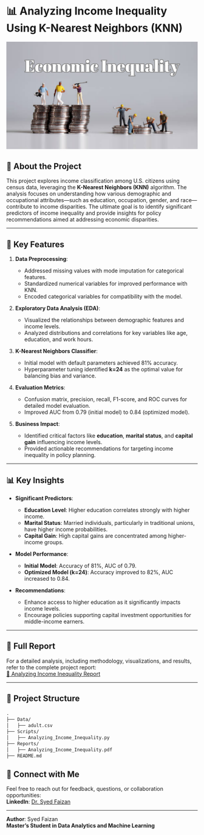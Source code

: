# 📊 Analyzing Income Inequality Using K-Nearest Neighbors (KNN)

![Income Inequality](https://github.com/SYEDFAIZAN1987/Analyzing-Income-Inequality/blob/main/pic%201%20inequality.png)

## 📘 About the Project

This project explores income classification among U.S. citizens using census data, leveraging the **K-Nearest Neighbors (KNN)** algorithm. The analysis focuses on understanding how various demographic and occupational attributes—such as education, occupation, gender, and race—contribute to income disparities. The ultimate goal is to identify significant predictors of income inequality and provide insights for policy recommendations aimed at addressing economic disparities.

---

## 🔑 Key Features

1. **Data Preprocessing**:
   - Addressed missing values with mode imputation for categorical features.
   - Standardized numerical variables for improved performance with KNN.
   - Encoded categorical variables for compatibility with the model.

2. **Exploratory Data Analysis (EDA)**:
   - Visualized the relationships between demographic features and income levels.
   - Analyzed distributions and correlations for key variables like age, education, and work hours.

3. **K-Nearest Neighbors Classifier**:
   - Initial model with default parameters achieved 81% accuracy.
   - Hyperparameter tuning identified **k=24** as the optimal value for balancing bias and variance.

4. **Evaluation Metrics**:
   - Confusion matrix, precision, recall, F1-score, and ROC curves for detailed model evaluation.
   - Improved AUC from 0.79 (initial model) to 0.84 (optimized model).

5. **Business Impact**:
   - Identified critical factors like **education**, **marital status**, and **capital gain** influencing income levels.
   - Provided actionable recommendations for targeting income inequality in policy planning.

---

## 📊 Key Insights

- **Significant Predictors**:
  - **Education Level**: Higher education correlates strongly with higher income.
  - **Marital Status**: Married individuals, particularly in traditional unions, have higher income probabilities.
  - **Capital Gain**: High capital gains are concentrated among higher-income groups.

- **Model Performance**:
  - **Initial Model**: Accuracy of 81%, AUC of 0.79.
  - **Optimized Model (k=24)**: Accuracy improved to 82%, AUC increased to 0.84.

- **Recommendations**:
  - Enhance access to higher education as it significantly impacts income levels.
  - Encourage policies supporting capital investment opportunities for middle-income earners.

---

## 📜 Full Report

For a detailed analysis, including methodology, visualizations, and results, refer to the complete project report:  
[📄 Analyzing Income Inequality Report](https://github.com/SYEDFAIZAN1987/Analyzing-Income-Inequality/blob/main/Analyzing%20Income%20Inequality.pdf)

---

## 📂 Project Structure

```
.
├── Data/
│   ├── adult.csv
├── Scripts/
│   ├── Analyzing_Income_Inequality.py
├── Reports/
│   ├── Analyzing_Income_Inequality.pdf
├── README.md
```
## 🤝 Connect with Me

Feel free to reach out for feedback, questions, or collaboration opportunities:  
**LinkedIn**: [Dr. Syed Faizan](https://www.linkedin.com/in/drsyedfaizanmd/)

---

**Author**: Syed Faizan  
**Master’s Student in Data Analytics and Machine Learning**
